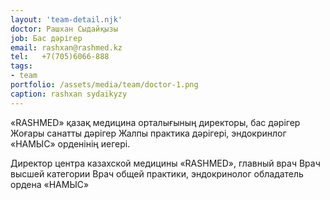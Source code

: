```yaml
---
layout: 'team-detail.njk'
doctor: Рашхан Сыдайқызы
job: Бас дәрігер
email: rashxan@rashmed.kz
tel:   +7(705)6066-888
tags: 
- team
portfolio: /assets/media/team/doctor-1.png
caption: rashxan sydaikyzy
---
```


«RASHMED» қазақ медицина орталығының директоры, бас дәрігер
Жоғары санатты дәрігер
Жалпы практика дәрігері, эндокринлог
«НАМЫС» орденінің иегері.

Директор центра казахской медицины «RASHMED», главный врач
Врач высшей категории
Врач общей практики, эндокринолог
обладатель ордена «НАМЫС»
